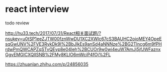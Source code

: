 # react interview

todo review

<http://hu33.tech/2017/07/31/React相关面试题/?nsukey=u0tSP1eeZJTW00fznWwDU1XC2XWlc67cS3BAUHC2oioMEY4OpeEsqGwUNV%2FVE3RykDk9I%2BbJlkEs9anSd4aNNNze%2BG2Tlncg6m9fPHrdwPmQWCAPZqSTvQEvp8e04Ieh%2BCUOr9w0wi4euW7AmJj5jfJWFaznxGgvEMGICXQlISNB%2FMy8KLlO6mWciP4fOj%2FL>

<https://zhuanlan.zhihu.com/p/24856035>

